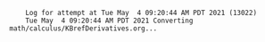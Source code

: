         Log for attempt at Tue May  4 09:20:44 AM PDT 2021 (13022)
        Tue May  4 09:20:44 AM PDT 2021 Converting math/calculus/KBrefDerivatives.org...
